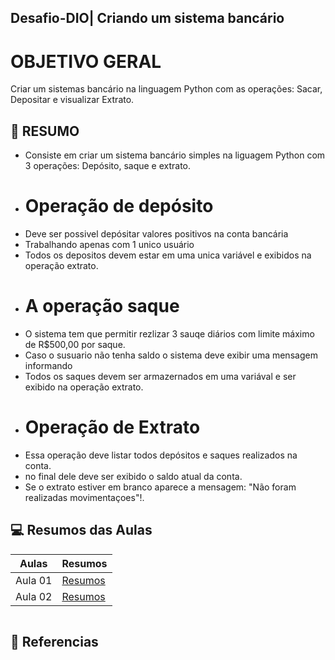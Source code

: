 ## Desafio-DIO| Criando um sistema bancário

# OBJETIVO GERAL
Criar um sistemas bancário na linguagem Python com as operações: Sacar, Depositar e visualizar Extrato.

## 📖 RESUMO
- Consiste em criar um sistema bancário simples na liguagem Python com 3 operações: Depósito, saque e extrato. 
- # Operação de depósito
- Deve ser possivel depósitar valores positivos na conta bancária
- Trabalhando apenas com 1 unico usuário
- Todos os depositos devem estar em uma unica variável e exibidos na operação extrato.
- # A operação saque
- O sistema tem que permitir rezlizar 3 sauqe diários com limite máximo de R$500,00 por saque.
- Caso o susuario não tenha saldo o sistema deve exibir uma mensagem informando
- Todos os saques devem ser armazernados em uma variával e ser exibido na operação extrato.
- # Operação de Extrato
- Essa operação deve listar todos depósitos e saques realizados na conta.
- no final dele deve ser exibido o saldo atual da conta.
- Se o extrato estiver em branco aparece a mensagem: "Não foram realizadas movimentaçoes"!.

## 💻 Resumos das Aulas 


| Aulas | Resumos |
|------|---------|
| Aula 01 | [Resumos]() |
| Aula 02 | [Resumos]() |

```

```


## 🔎 Referencias 


     
